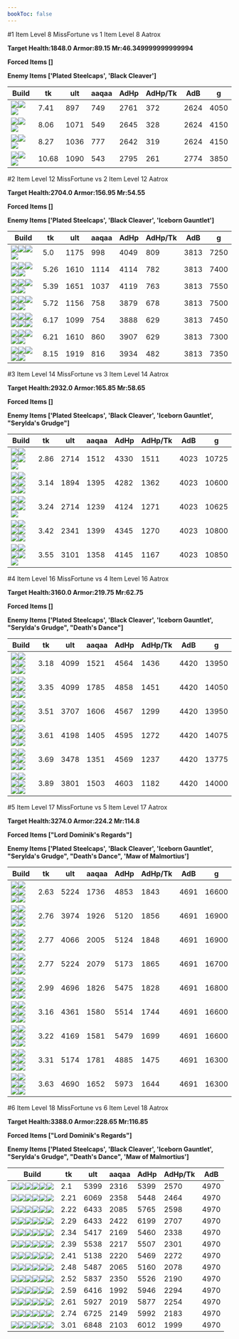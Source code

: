 ```yaml
---
bookToc: false
---
```


#1 Item Level 8 MissFortune vs 1 Item Level 8 Aatrox

**Target Health:1848.0 Armor:89.15 Mr:46.349999999999994**


**Forced Items []**


**Enemy Items ['Plated Steelcaps', 'Black Cleaver']**




Build | tk | ult | aaqaa | AdHp | AdHp/Tk | AdB | g
-|-|-|-|-|-|-|-
![](/item/3153.png)![](/item/1001.png)![](/item/1055.png)|7.41|897|749|2761|372|2624|4050
![](/item/6675.png)![](/item/1001.png)![](/item/1055.png)|8.06|1071|549|2645|328|2624|4150
![](/item/6671.png)![](/item/1001.png)![](/item/1055.png)|8.27|1036|777|2642|319|2624|4150
![](/item/6692.png)![](/item/1001.png)![](/item/1055.png)|10.68|1090|543|2795|261|2774|3850




























































#2 Item Level 12 MissFortune vs 2 Item Level 12 Aatrox

**Target Health:2704.0 Armor:156.95 Mr:54.55**


**Forced Items []**


**Enemy Items ['Plated Steelcaps', 'Black Cleaver', 'Iceborn Gauntlet']**




Build | tk | ult | aaqaa | AdHp | AdHp/Tk | AdB | g
-|-|-|-|-|-|-|-
![](/item/3153.png)![](/item/3091.png)![](/item/1001.png)![](/item/1055.png)|5.0|1175|998|4049|809|3813|7250
![](/item/3153.png)![](/item/3036.png)![](/item/1001.png)![](/item/1055.png)![](/item/1036.png)|5.26|1610|1114|4114|782|3813|7400
![](/item/3153.png)![](/item/3142.png)![](/item/1055.png)![](/item/1036.png)![](/item/1036.png)|5.39|1651|1037|4119|763|3813|7550
![](/item/3091.png)![](/item/3115.png)![](/item/1001.png)![](/item/1055.png)![](/item/1036.png)|5.72|1156|758|3879|678|3813|7500
![](/item/3085.png)![](/item/3091.png)![](/item/1001.png)![](/item/1055.png)![](/item/1036.png)![](/item/1036.png)|6.17|1099|754|3888|629|3813|7450
![](/item/3036.png)![](/item/3091.png)![](/item/1001.png)![](/item/1055.png)![](/item/1036.png)|6.21|1610|860|3907|629|3813|7300
![](/item/3033.png)![](/item/3179.png)![](/item/1001.png)![](/item/1055.png)![](/item/1038.png)|8.15|1919|816|3934|482|3813|7350




























































#3 Item Level 14 MissFortune vs 3 Item Level 14 Aatrox

**Target Health:2932.0 Armor:165.85 Mr:58.65**


**Forced Items []**


**Enemy Items ['Plated Steelcaps', 'Black Cleaver', 'Iceborn Gauntlet', "Serylda's Grudge"]**




Build | tk | ult | aaqaa | AdHp | AdHp/Tk | AdB | g
-|-|-|-|-|-|-|-
![](/item/3153.png)![](/item/3036.png)![](/item/3142.png)![](/item/1055.png)![](/item/1037.png)|2.86|2714|1512|4330|1511|4023|10725
![](/item/3153.png)![](/item/3091.png)![](/item/3036.png)![](/item/1001.png)![](/item/1055.png)![](/item/1036.png)|3.14|1894|1395|4282|1362|4023|10600
![](/item/3036.png)![](/item/3091.png)![](/item/3142.png)![](/item/1055.png)![](/item/1037.png)|3.24|2714|1239|4124|1271|4023|10625
![](/item/3153.png)![](/item/3036.png)![](/item/3031.png)![](/item/1001.png)![](/item/1055.png)![](/item/1036.png)|3.42|2341|1399|4345|1270|4023|10800
![](/item/3036.png)![](/item/3095.png)![](/item/3142.png)![](/item/1055.png)![](/item/1038.png)|3.55|3101|1358|4145|1167|4023|10850




























































#4 Item Level 16 MissFortune vs 4 Item Level 16 Aatrox

**Target Health:3160.0 Armor:219.75 Mr:62.75**


**Forced Items []**


**Enemy Items ['Plated Steelcaps', 'Black Cleaver', 'Iceborn Gauntlet', "Serylda's Grudge", "Death's Dance"]**




Build | tk | ult | aaqaa | AdHp | AdHp/Tk | AdB | g
-|-|-|-|-|-|-|-
![](/item/3036.png)![](/item/3091.png)![](/item/3142.png)![](/item/6676.png)![](/item/1038.png)![](/item/1036.png)|3.18|4099|1521|4564|1436|4420|13950
![](/item/3153.png)![](/item/3036.png)![](/item/3142.png)![](/item/6676.png)![](/item/1038.png)![](/item/1036.png)|3.35|4099|1785|4858|1451|4420|14050
![](/item/3036.png)![](/item/3091.png)![](/item/3142.png)![](/item/3095.png)![](/item/1038.png)![](/item/1036.png)|3.51|3707|1606|4567|1299|4420|13950
![](/item/3036.png)![](/item/3046.png)![](/item/6676.png)![](/item/3142.png)![](/item/1038.png)![](/item/1037.png)|3.61|4198|1405|4595|1272|4420|14075
![](/item/3036.png)![](/item/3091.png)![](/item/6676.png)![](/item/6675.png)![](/item/1001.png)![](/item/1037.png)|3.69|3478|1351|4569|1237|4420|13775
![](/item/3036.png)![](/item/3087.png)![](/item/6676.png)![](/item/3031.png)![](/item/1001.png)![](/item/1038.png)|3.89|3801|1503|4603|1182|4420|14000




























































#5 Item Level 17 MissFortune vs 5 Item Level 17 Aatrox

**Target Health:3274.0 Armor:224.2 Mr:114.8**


**Forced Items ["Lord Dominik's Regards"]**


**Enemy Items ['Plated Steelcaps', 'Black Cleaver', 'Iceborn Gauntlet', "Serylda's Grudge", "Death's Dance", 'Maw of Malmortius']**




Build | tk | ult | aaqaa | AdHp | AdHp/Tk | AdB | g
-|-|-|-|-|-|-|-
![](/item/3036.png)![](/item/3091.png)![](/item/3142.png)![](/item/6676.png)![](/item/6696.png)![](/item/1038.png)|2.63|5224|1736|4853|1843|4691|16600
![](/item/3153.png)![](/item/3036.png)![](/item/3142.png)![](/item/3087.png)![](/item/3091.png)![](/item/1038.png)|2.76|3974|1926|5120|1856|4691|16900
![](/item/3036.png)![](/item/3091.png)![](/item/3142.png)![](/item/3095.png)![](/item/3153.png)![](/item/1038.png)|2.77|4066|2005|5124|1848|4691|16900
![](/item/3153.png)![](/item/3036.png)![](/item/3142.png)![](/item/6676.png)![](/item/6696.png)![](/item/1038.png)|2.77|5224|2079|5173|1865|4691|16700
![](/item/3036.png)![](/item/3091.png)![](/item/3142.png)![](/item/3095.png)![](/item/3072.png)![](/item/1038.png)|2.99|4696|1826|5475|1828|4691|16800
![](/item/3036.png)![](/item/3091.png)![](/item/3142.png)![](/item/3046.png)![](/item/3072.png)![](/item/1038.png)|3.16|4361|1580|5514|1744|4691|16600
![](/item/3036.png)![](/item/3091.png)![](/item/3142.png)![](/item/3072.png)![](/item/3085.png)![](/item/1038.png)|3.22|4169|1581|5479|1699|4691|16600
![](/item/3004.png)![](/item/3036.png)![](/item/3087.png)![](/item/6676.png)![](/item/3142.png)![](/item/1038.png)|3.31|5174|1781|4885|1475|4691|16300
![](/item/3072.png)![](/item/3036.png)![](/item/3074.png)![](/item/6676.png)![](/item/3031.png)![](/item/1001.png)|3.63|4690|1652|5973|1644|4691|16300




























































#6 Item Level 18 MissFortune vs 6 Item Level 18 Aatrox

**Target Health:3388.0 Armor:228.65 Mr:116.85**


**Forced Items ["Lord Dominik's Regards"]**


**Enemy Items ['Plated Steelcaps', 'Black Cleaver', 'Iceborn Gauntlet', "Serylda's Grudge", "Death's Dance", 'Maw of Malmortius']**




Build | tk | ult | aaqaa | AdHp | AdHp/Tk | AdB
-|-|-|-|-|-|-
![](/item/3153.png)![](/item/3036.png)![](/item/3142.png)![](/item/3004.png)![](/item/3095.png)![](/item/6696.png)|2.1|5399|2316|5399|2570|4970
![](/item/3153.png)![](/item/3036.png)![](/item/3142.png)![](/item/6676.png)![](/item/6696.png)![](/item/3004.png)|2.21|6069|2358|5448|2464|4970
![](/item/3036.png)![](/item/3091.png)![](/item/3142.png)![](/item/6676.png)![](/item/6696.png)![](/item/3072.png)|2.22|6433|2085|5765|2598|4970
![](/item/3153.png)![](/item/3036.png)![](/item/3142.png)![](/item/6676.png)![](/item/6696.png)![](/item/3072.png)|2.29|6433|2422|6199|2707|4970
![](/item/3153.png)![](/item/3036.png)![](/item/3142.png)![](/item/6676.png)![](/item/6696.png)![](/item/3115.png)|2.34|5417|2169|5460|2338|4970
![](/item/3153.png)![](/item/3036.png)![](/item/3142.png)![](/item/6676.png)![](/item/6696.png)![](/item/3046.png)|2.39|5538|2217|5507|2301|4970
![](/item/3036.png)![](/item/3091.png)![](/item/3142.png)![](/item/6676.png)![](/item/3153.png)![](/item/3508.png)|2.41|5138|2220|5469|2272|4970
![](/item/3036.png)![](/item/3091.png)![](/item/3142.png)![](/item/6676.png)![](/item/3095.png)![](/item/3508.png)|2.48|5487|2065|5160|2078|4970
![](/item/3153.png)![](/item/3036.png)![](/item/3142.png)![](/item/6676.png)![](/item/6696.png)![](/item/3087.png)|2.52|5837|2350|5526|2190|4970
![](/item/3036.png)![](/item/3046.png)![](/item/6676.png)![](/item/3142.png)![](/item/3072.png)![](/item/6696.png)|2.59|6416|1992|5946|2294|4970
![](/item/3036.png)![](/item/3091.png)![](/item/3142.png)![](/item/6676.png)![](/item/3072.png)![](/item/3508.png)|2.61|5927|2019|5877|2254|4970
![](/item/3072.png)![](/item/3036.png)![](/item/3087.png)![](/item/6676.png)![](/item/6696.png)![](/item/3142.png)|2.74|6725|2149|5992|2183|4970
![](/item/3072.png)![](/item/3036.png)![](/item/3508.png)![](/item/6676.png)![](/item/6696.png)![](/item/3142.png)|3.01|6848|2103|6012|1999|4970





























































